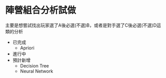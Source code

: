 # 陣營組合分析試做
主要是想嘗試找出玩家選了A後必選(不選)B，或者是對手選了C後必選(不選)D這類的分析

* 已完成
  * Apriori
* 進行中
* 預計新增
  * Decision Tree
  * Neural Network

